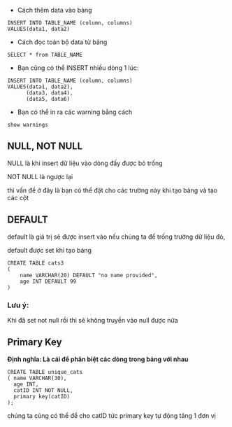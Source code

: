 - Cách thêm data vào bảng

```
INSERT INTO TABLE_NAME (column, columns)
VALUES(data1, data2)
```

- Cách đọc toàn bộ data từ bảng
```
SELECT * from TABLE_NAME
```

- Bạn cũng có thể INSERT nhiều dòng 1 lúc:
```
INSERT INTO TABLE_NAME (column, columns)
VALUES(data1, data2),
      (data3, data4),
      (data5, data6)
```

- Bạn có thể in ra các warning bằng cách

` show warnings `

## NULL, NOT NULL

NULL là khi insert dữ liệu vào dòng đấy được bỏ trống

NOT NULL là ngược lại

thì vấn đề ở đây là bạn có thể đặt cho các trường này khi tạo bảng và
tạo các cột

## DEFAULT 
default là giá trị sẽ được insert vào nếu chúng ta để trống trường dữ liệu
đó,

default được set khi tạo bảng
```
CREATE TABLE cats3
(
    name VARCHAR(20) DEFAULT "no name provided",
    age INT DEFAULT 99
)
```

### Lưu ý: 
Khi đã set not null rồi thì sẽ không truyền vào null được nữa 


## Primary Key
**Định nghĩa: Là cái để phân biệt các dòng trong bảng với nhau**
```
CREATE TABLE unique_cats 
( name VARCHAR(30),
  age INT,
  catID INT NOT NULL,
  primary key(catID)
);
```
chúng ta cũng có thể để cho catID tức primary key tự động tăng 1 đơn vị
```

